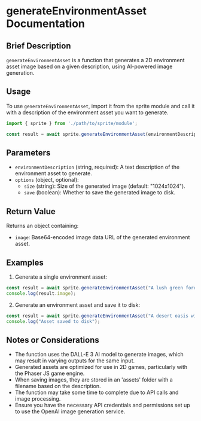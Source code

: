 # generateEnvironmentAsset Documentation

## Brief Description
`generateEnvironmentAsset` is a function that generates a 2D environment asset image based on a given description, using AI-powered image generation.

## Usage
To use `generateEnvironmentAsset`, import it from the sprite module and call it with a description of the environment asset you want to generate.

```javascript
import { sprite } from './path/to/sprite/module';

const result = await sprite.generateEnvironmentAsset(environmentDescription, options);
```

## Parameters
- `environmentDescription` (string, required): A text description of the environment asset to generate.
- `options` (object, optional):
  - `size` (string): Size of the generated image (default: "1024x1024").
  - `save` (boolean): Whether to save the generated image to disk.

## Return Value
Returns an object containing:
- `image`: Base64-encoded image data URL of the generated environment asset.

## Examples

1. Generate a single environment asset:
```javascript
const result = await sprite.generateEnvironmentAsset("A lush green forest with a winding path");
console.log(result.image);
```

2. Generate an environment asset and save it to disk:
```javascript
const result = await sprite.generateEnvironmentAsset("A desert oasis with palm trees", { save: true });
console.log("Asset saved to disk");
```

## Notes or Considerations
- The function uses the DALL-E 3 AI model to generate images, which may result in varying outputs for the same input.
- Generated assets are optimized for use in 2D games, particularly with the Phaser JS game engine.
- When saving images, they are stored in an 'assets' folder with a filename based on the description.
- The function may take some time to complete due to API calls and image processing.
- Ensure you have the necessary API credentials and permissions set up to use the OpenAI image generation service.